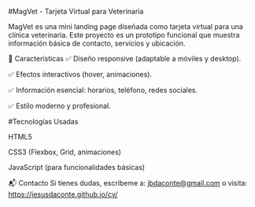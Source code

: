 #MagVet - Tarjeta Virtual para Veterinaria

MagVet es una mini landing page diseñada como tarjeta virtual para una clínica veterinaria. Este proyecto es un prototipo funcional que muestra información básica de contacto, servicios y ubicación.

🌟 Características
✅ Diseño responsive (adaptable a móviles y desktop).

✅ Efectos interactivos (hover, animaciones).

✅ Información esencial: horarios, teléfono, redes sociales.

✅ Estilo moderno y profesional.

#Tecnologías Usadas

HTML5

CSS3 (Flexbox, Grid, animaciones)

JavaScript (para funcionalidades básicas)

📬 Contacto
Si tienes dudas, escríbeme a: jbdaconte@gmail.com
o visita: https://jesusdaconte.github.io/cv/

